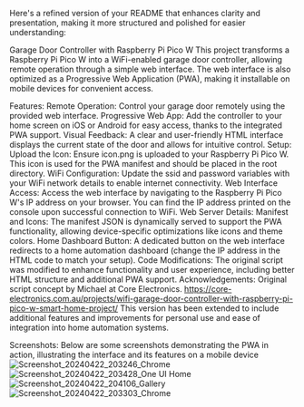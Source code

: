 
Here's a refined version of your README that enhances clarity and presentation, making it more structured and polished for easier understanding:

Garage Door Controller with Raspberry Pi Pico W
This project transforms a Raspberry Pi Pico W into a WiFi-enabled garage door controller, allowing remote operation through a simple web interface. The web interface is also optimized as a Progressive Web Application (PWA), making it installable on mobile devices for convenient access.

Features:
Remote Operation: Control your garage door remotely using the provided web interface.
Progressive Web App: Add the controller to your home screen on iOS or Android for easy access, thanks to the integrated PWA support.
Visual Feedback: A clear and user-friendly HTML interface displays the current state of the door and allows for intuitive control.
Setup:
Upload the Icon:
Ensure icon.png is uploaded to your Raspberry Pi Pico W. This icon is used for the PWA manifest and should be placed in the root directory.
WiFi Configuration:
Update the ssid and password variables with your WiFi network details to enable internet connectivity.
Web Interface Access:
Access the web interface by navigating to the Raspberry Pi Pico W's IP address on your browser. You can find the IP address printed on the console upon successful connection to WiFi.
Web Server Details:
Manifest and Icons: The manifest JSON is dynamically served to support the PWA functionality, allowing device-specific optimizations like icons and theme colors.
Home Dashboard Button: A dedicated button on the web interface redirects to a home automation dashboard (change the IP address in the HTML code to match your setup).
Code Modifications:
The original script was modified to enhance functionality and user experience, including better HTML structure and additional PWA support.
Acknowledgements:
Original script concept by Michael at Core Electronics. https://core-electronics.com.au/projects/wifi-garage-door-controller-with-raspberry-pi-pico-w-smart-home-project/ 
This version has been extended to include additional features and improvements for personal use and ease of integration into home automation systems.

Screenshots:
Below are some screenshots demonstrating the PWA in action, illustrating the interface and its features on a mobile device
![Screenshot_20240422_203246_Chrome](https://github.com/MrLately/garage_door/assets/94589563/dcc14640-c507-46e5-8a30-2688434d2199)
![Screenshot_20240422_203428_One UI Home](https://github.com/MrLately/garage_door/assets/94589563/8f5f21ca-5e21-4ac2-8537-7ccd8308c147)
![Screenshot_20240422_204106_Gallery](https://github.com/MrLately/garage_door/assets/94589563/0f08d5bf-0a27-4aa9-959d-1aeeb444d82b)
![Screenshot_20240422_203303_Chrome](https://github.com/MrLately/garage_door/assets/94589563/f8348ed1-f861-4f88-9551-845eb148c701)
